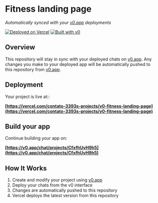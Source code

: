 # Fitness landing page

*Automatically synced with your [v0.app](https://v0.app) deployments*

[![Deployed on Vercel](https://img.shields.io/badge/Deployed%20on-Vercel-black?style=for-the-badge&logo=vercel)](https://vercel.com/contato-3393s-projects/v0-fitness-landing-page)
[![Built with v0](https://img.shields.io/badge/Built%20with-v0.app-black?style=for-the-badge)](https://v0.app/chat/projects/CfxfhUvH9h5)

## Overview

This repository will stay in sync with your deployed chats on [v0.app](https://v0.app).
Any changes you make to your deployed app will be automatically pushed to this repository from [v0.app](https://v0.app).

## Deployment

Your project is live at::

**[https://vercel.com/contato-3393s-projects/v0-fitness-landing-page](https://vercel.com/contato-3393s-projects/v0-fitness-landing-page)**

## Build your app

Continue building your app on:

**[https://v0.app/chat/projects/CfxfhUvH9h5](https://v0.app/chat/projects/CfxfhUvH9h5)**

## How It Works

1. Create and modify your project using [v0.app](https://v0.app)
2. Deploy your chats from the v0 interface
3. Changes are automatically pushed to this repository
4. Vercel deploys the latest version from this repository
